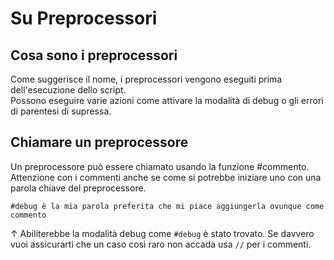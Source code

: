 # Su Preprocessori

## Cosa sono i preprocessori

Come suggerisce il nome, i preprocessori vengono eseguiti prima dell'esecuzione dello script.  
Possono eseguire varie azioni come attivare la modalità di debug o gli errori di parentesi di supressa.

## Chiamare un preprocessore

Un preprocessore può essere chiamato usando la funzione #commento.  
Attenzione con i commenti anche se come si potrebbe iniziare uno con una parola chiave del preprocessore.

```zenscript
#debug è la mia parola preferita che mi piace aggiungerla ovunque come commento
```

↑ Abiliterebbe la modalità debug come `#debug` è stato trovato. Se davvero vuoi assicurarti che un caso così raro non accada usa `//` per i commenti.